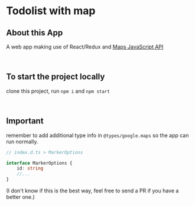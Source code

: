 # Todolist with map

## About this App

A web app making use of React/Redux and [Maps JavaScript API](https://developers.google.com/maps/documentation/javascript/overview)

<br />

## To start the project locally

clone this project, run `npm i` and `npm start`

<br />

## Important

remember to add additional type info in `@types/google.maps` so the app can run normally.

```ts
// index.d.ts > MarkerOptions

interface MarkerOptions {
    id: string
    //...
}
```

(I don't know if this is the best way, feel free to send a PR if you have a better one.)
